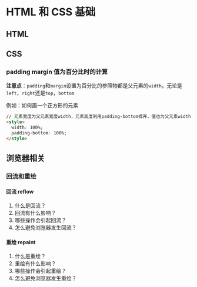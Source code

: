 # HTML 和 CSS 基础

## HTML

## CSS

### padding margin 值为百分比时的计算

**注意点**：`padding`和`margin`设置为百分比的参照物都是父元素的`width`，无论是`left`，`right`还是`top`，`bottom`

例如：如何画一个正方形的元素

```html
// 元素宽度为父元素宽度width，元素高度利用padding-bottom撑开，值也为父元素width，达到正方形
<style>
  width: 100%;
  padding-bottom: 100%;
</style>
```

## 浏览器相关

### 回流和重绘

#### 回流 reflow

1. 什么是回流？
2. 回流有什么影响？
3. 哪些操作会引起回流？
4. 怎么避免浏览器发生回流？

#### 重绘 repaint

1. 什么是重绘？
2. 重绘有什么影响？
3. 哪些操作会引起重绘？
4. 怎么避免浏览器发生重绘？
